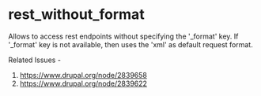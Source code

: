 # rest_without_format

Allows to access rest endpoints without specifying the '_format' key.
If '_format' key is not available, then uses the 'xml' as default
request format.

Related Issues - 
1. https://www.drupal.org/node/2839658
2. https://www.drupal.org/node/2839622
